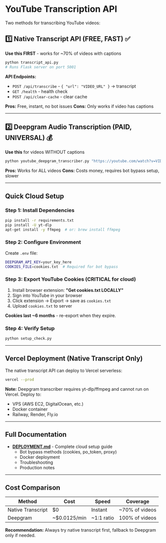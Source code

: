 # YouTube Transcription API

Two methods for transcribing YouTube videos:

## 1️⃣ Native Transcript API (FREE, FAST) ✅
**Use this FIRST** - works for ~70% of videos with captions

```bash
python transcript_api.py
# Runs Flask server on port 5001
```

**API Endpoints:**
- `POST /api/transcribe` - `{ "url": "VIDEO_URL" }` → transcript
- `GET /health` - health check
- `POST /api/clear-cache` - clear cache

**Pros:** Free, instant, no bot issues
**Cons:** Only works if video has captions

---

## 2️⃣ Deepgram Audio Transcription (PAID, UNIVERSAL) 💰
**Use this** for videos WITHOUT captions

```bash
python youtube_deepgram_transcriber.py "https://youtube.com/watch?v=VIDEO_ID"
```

**Pros:** Works for ALL videos
**Cons:** Costs money, requires bot bypass setup, slower

---

## Quick Cloud Setup

### Step 1: Install Dependencies
```bash
pip install -r requirements.txt
pip install -U yt-dlp
apt-get install -y ffmpeg  # or: brew install ffmpeg
```

### Step 2: Configure Environment
Create `.env` file:
```bash
DEEPGRAM_API_KEY=your_key_here
COOKIES_FILE=cookies.txt  # Required for bot bypass
```

### Step 3: Export YouTube Cookies (CRITICAL for cloud)
1. Install browser extension: **"Get cookies.txt LOCALLY"**
2. Sign into YouTube in your browser
3. Click extension → Export → save as `cookies.txt`
4. Upload `cookies.txt` to server

**Cookies last ~6 months** - re-export when they expire.

### Step 4: Verify Setup
```bash
python setup_check.py
```

---

## Vercel Deployment (Native Transcript Only)

The native transcript API can deploy to Vercel serverless:

```bash
vercel --prod
```

**Note:** Deepgram transcriber requires yt-dlp/ffmpeg and cannot run on Vercel. Deploy to:
- VPS (AWS EC2, DigitalOcean, etc.)
- Docker container
- Railway, Render, Fly.io

---

## Full Documentation

- **[DEPLOYMENT.md](./DEPLOYMENT.md)** - Complete cloud setup guide
  - Bot bypass methods (cookies, po_token, proxy)
  - Docker deployment
  - Troubleshooting
  - Production notes

---

## Cost Comparison

| Method | Cost | Speed | Coverage |
|--------|------|-------|----------|
| Native Transcript | $0 | Instant | ~70% of videos |
| Deepgram | ~$0.0125/min | ~1:1 ratio | 100% of videos |

**Recommendation:** Always try native transcript first, fallback to Deepgram only if needed.
